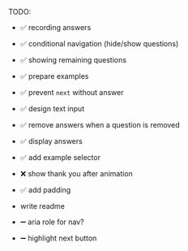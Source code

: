 TODO:

- ✅ recording answers
- ✅ conditional navigation (hide/show questions)
- ✅ showing remaining questions
- ✅ prepare examples
- ✅ prevent `next` without answer
- ✅ design text input
- ✅ remove answers when a question is removed
- ✅ display answers

- ✅ add example selector
- ❌ show thank you after animation
- ✅ add padding
- write readme

- ➖ aria role for nav?
- ➖ highlight next button
